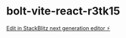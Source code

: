 # bolt-vite-react-r3tk15

[Edit in StackBlitz next generation editor ⚡️](https://stackblitz.com/~/github.com/JoseRDlr/bolt-vite-react-r3tk15)